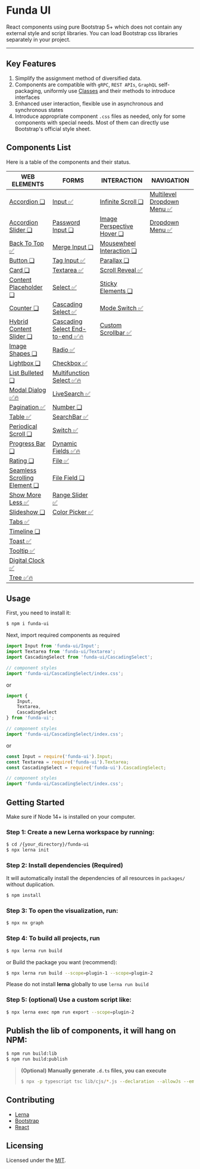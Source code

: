 # Funda UI

React components using pure Bootstrap 5+ which does not contain any external style and script libraries. You can load Bootstrap css libraries separately in your project.


---


## Key Features

1. Simplify the assignment method of diversified data.
2. Components are compatible with `gRPC`, `REST APIs`, `GraphQL` self-packaging, uniformly use [Classes](https://developer.mozilla.org/en-US/docs/Web/JavaScript/Reference/Classes) and their methods to introduce interfaces
3. Enhanced user interaction, flexible use in asynchronous and synchronous states
4. Introduce appropriate component `.css` files as needed, only for some components with special needs. Most of them can directly use Bootstrap's official style sheet.


## Components List

Here is a table of the components and their status.


| WEB ELEMENTS | FORMS | INTERACTION | NAVIGATION |
| --- | --- | --- | --- |
| [Accordion ❏](packages/Accordion/README.md) | [Input ✅](packages/Input/README.md) | [Infinite Scroll ❏](packages/InfiniteScroll/README.md) |[Multilevel Dropdown Menu ✅](packages/MultilevelDropdownMenu/README.md)  | 
| [Accordion Slider ❏](packages/AccordionSlider/README.md) | [Password Input ❏](packages/PasswordInput/README.md) | [Image Perspective Hover ❏](packages/ImagePerspectiveHover/README.md) | [Dropdown Menu ✅](packages/DropdownMenu/README.md)  | 
| [Back To Top ✅](packages/BackToTop/README.md) | [Merge Input ❏](packages/MergeInput/README.md) | [Mousewheel Interaction ❏](packages/MousewheelInteraction/README.md) | | 
| [Button ❏](packages/Button/README.md) | [Tag Input ✅](packages/TagInput/README.md) | [Parallax ❏](packages/Parallax/README.md) |  | 
| [Card ❏](packages/Card/README.md) | [Textarea  ✅](packages/Textarea/README.md) | [Scroll Reveal ✅](packages/ScrollReveal/README.md) |  | 
| [Content Placeholder ❏](packages/ContentPlaceholder/README.md) | [Select ✅](packages/Select/README.md) | [Sticky Elements ❏](packages/StickyElements/README.md) |  |
| [Counter ❏](packages/Counter/README.md) | [Cascading Select ✅](packages/CascadingSelect/README.md) | [Mode Switch ✅](packages/ModeSwitch/README.md) |  |
| [Hybrid Content Slider ❏](packages/HybridContentSlider/README.md) | [Cascading Select End-to-end ✅🔥](packages/CascadingSelectE2E/README.md) | [Custom Scrollbar ✅](packages/Scrollbar/README.md) |  |
| [Image Shapes ❏](packages/ImageShapes/README.md) | [Radio ✅](packages/Radio/README.md) |  |  |
| [Lightbox ❏](packages/Lightbox/README.md) | [Checkbox ✅](packages/Checkbox/README.md) |  |  |
| [List Bulleted ❏](packages/ListBulleted/README.md) | [Multifunction Select ✅🔥](packages/MultiFuncSelect/README.md) |  |  |
| [Modal Dialog ✅🔥](packages/ModalDialog/README.md) | [LiveSearch ✅](packages/LiveSearch/README.md) |  |  |
| [Pagination ✅](packages/Pagination/README.md) | [Number ❏](packages/Number/README.md) |  |  |
| [Table ✅](packages/Table/README.md) | [SearchBar ✅](packages/SearchBar/README.md) |  |  |
| [Periodical Scroll ❏](packages/PeriodicalScroll/README.md) | [Switch ✅](packages/Switch/README.md) |  |  |
| [Progress Bar ❏](packages/ProgressBar/README.md) | [Dynamic Fields ✅🔥](packages/DynamicFields/README.md) |  |  |
| [Rating ❏](packages/Rating/README.md) | [File ✅](packages/File/README.md) |  |  |
| [Seamless Scrolling Element ❏](packages/SeamlessScrollingElement/README.md) | [File Field ❏](packages/FileField/README.md) |  |  |
| [Show More Less ✅](packages/ShowMoreLess/README.md) | [Range Slider ✅](packages/RangeSlider/README.md) | |  |
| [Slideshow ❏](packages/Slideshow/README.md) | [Color Picker ✅](packages/ColorPicker/README.md) |  |  |
| [Tabs ✅](packages/Tabs/README.md) |  |  |  |
| [Timeline ❏](packages/Timeline/README.md) |  |  |  |
| [Toast ✅](packages/Toast/README.md) |  |  |  |
| [Tooltip ✅](packages/Tooltip/README.md) |  |  |  |
| [Digital Clock ✅](packages/DigitalClock/README.md) |  |  |  |
| [Tree ✅🔥](packages/Tree/README.md) |  |  |  |



## Usage

First, you need to install it:

```sh
$ npm i funda-ui
```

Next, import required components as required

```js
import Input from 'funda-ui/Input';
import Textarea from 'funda-ui/Textarea';
import CascadingSelect from 'funda-ui/CascadingSelect';

// component styles
import 'funda-ui/CascadingSelect/index.css';
```

or 

```js
import { 
    Input,
    Textarea,
    CascadingSelect
} from 'funda-ui';

// component styles
import 'funda-ui/CascadingSelect/index.css';
```

or

```js
const Input = require('funda-ui').Input;
const Textarea = require('funda-ui').Textarea;
const CascadingSelect = require('funda-ui').CascadingSelect;

// component styles
import 'funda-ui/CascadingSelect/index.css';
```


## Getting Started

Make sure if Node 14+ is installed on your computer.

### Step 1: Create a new Lerna workspace by running:

```sh
$ cd /{your_directory}/funda-ui
$ npx lerna init
```


### Step 2: Install dependencies (Required)

It will automatically install the dependencies of all resources in `packages/` without duplication.

```sh
$ npm install
```
 

### Step 3: To open the visualization, run:

```sh
$ npx nx graph
```
 
### Step 4: To build all projects, run

```sh
$ npx lerna run build
```

or Build the package you want (recommend):

```sh
$ npx lerna run build --scope=plugin-1 --scope=plugin-2
```

Please do not install **lerna** globally to use `lerna run build`


### Step 5: (optional) Use a custom script like:

```sh
$ npx lerna exec npm run export --scope=plugin-2
```
  

## Publish the lib of components, it will hang on NPM: 


```sh
$ npm run build:lib
$ npm run build:publish
```
  
> **(Optional) Manually generate `.d.ts` files, you can execute**
> 
> ```sh
> $ npx -p typescript tsc lib/cjs/*.js --declaration --allowJs --emitDeclarationOnly
> ```
> 


## Contributing

- [Lerna](https://github.com/lerna/lerna)
- [Bootstrap](https://getbootstrap.com/)
- [React](https://react.dev/)


## Licensing

Licensed under the [MIT](https://opensource.org/licenses/MIT).

